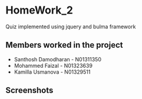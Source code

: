 # HomeWork_2
Quiz implemented using jquery and bulma framework 

## Members worked in the project

- Santhosh Damodharan  - N01311350
- Mohammed Faizal - N01323639
- Kamilla Usmanova - N01329511


## Screenshots 
